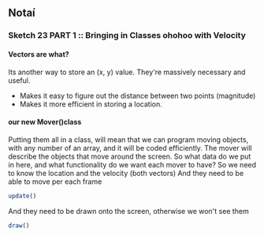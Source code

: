 ## Notaí

### Sketch 23 PART 1 :: Bringing in Classes ohohoo with Velocity 
#### Vectors are what?
Its another way to store an (x, y) value. They're massively necessary and useful.
- Makes it easy to figure out the distance between two points (magnitude)
- Makes it more efficient in storing a location.


#### our new Mover()class
Putting them all in a class, will mean that we can program moving objects, with any number of an array, and it will be coded efficiently.
The mover will describe the objects that move around the screen. So what data do we put in here, and what functionality do we want each mover to have?
So we need to know the location and the velocity (both vectors)
And they need to be able to move per each frame 
```js
update()
```
And they need to be drawn onto the screen, otherwise we won't see them
```js 
draw()
```
